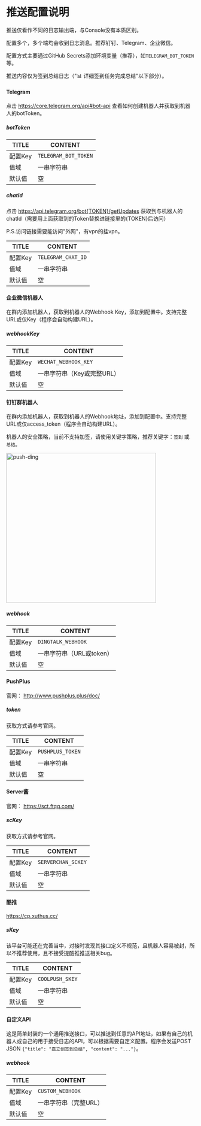 # 推送配置说明

推送仅看作不同的日志输出端，与Console没有本质区别。

配置多个，多个端均会收到日志消息。推荐钉钉、Telegram、企业微信。

配置方式主要通过GitHub Secrets添加环境变量（推荐），如`TELEGRAM_BOT_TOKEN`等。

推送内容仅为签到总结日志（"📊 详细签到任务完成总结"以下部分）。

#### Telegram

点击 https://core.telegram.org/api#bot-api 查看如何创建机器人并获取到机器人的botToken。

##### botToken

| TITLE | CONTENT             |
| ----- | ------------------- |
| 配置Key | `TELEGRAM_BOT_TOKEN` |
| 值域    | 一串字符串             |
| 默认值   | 空                   |

##### chatId

点击 https://api.telegram.org/bot{TOKEN}/getUpdates 获取到与机器人的chatId（需要用上面获取到的Token替换进链接里的{TOKEN}后访问）

P.S.访问链接需要能访问"外网"，有vpn的挂vpn。

| TITLE | CONTENT           |
| ----- | ----------------- |
| 配置Key | `TELEGRAM_CHAT_ID` |
| 值域    | 一串字符串           |
| 默认值   | 空                 |

#### 企业微信机器人

在群内添加机器人，获取到机器人的Webhook Key，添加到配置中。支持完整URL或仅Key（程序会自动构建URL）。

##### webhookKey

| TITLE | CONTENT                 |
| ----- | ----------------------- |
| 配置Key | `WECHAT_WEBHOOK_KEY`     |
| 值域    | 一串字符串（Key或完整URL）   |
| 默认值   | 空                       |

#### 钉钉群机器人

在群内添加机器人，获取到机器人的Webhook地址，添加到配置中。支持完整URL或仅access_token（程序会自动构建URL）。

机器人的安全策略，当前不支持加签，请使用关键字策略，推荐关键字：`签到` 或 `总结`。

<img src="/img/dingtalk.png" alt="push-ding" width="400" />

##### webhook

| TITLE | CONTENT             |
| ----- | ------------------- |
| 配置Key | `DINGTALK_WEBHOOK`   |
| 值域    | 一串字符串（URL或token） |
| 默认值   | 空                   |

#### PushPlus

官网： http://www.pushplus.plus/doc/

##### token

获取方式请参考官网。

| TITLE | CONTENT          |
| ----- | ---------------- |
| 配置Key | `PUSHPLUS_TOKEN`  |
| 值域    | 一串字符串          |
| 默认值   | 空                |

#### Server酱

官网： https://sct.ftqq.com/

##### scKey

获取方式请参考官网。

| TITLE | CONTENT               |
| ----- | --------------------- |
| 配置Key | `SERVERCHAN_SCKEY`     |
| 值域    | 一串字符串               |
| 默认值   | 空                     |

#### 酷推

https://cp.xuthus.cc/

##### sKey

该平台可能还在完善当中，对接时发现其接口定义不规范，且机器人容易被封，所以不推荐使用，且不接受提酷推推送相关bug。

| TITLE | CONTENT          |
| ----- | ---------------- |
| 配置Key | `COOLPUSH_SKEY`   |
| 值域    | 一串字符串          |
| 默认值   | 空                |

#### 自定义API

这是简单封装的一个通用推送接口，可以推送到任意的API地址，如果有自己的机器人或自己的用于接受日志的API，可以根据需要自定义配置。程序会发送POST JSON `{"title": "嘉立创签到总结", "content": "..."}`。

##### webhook

| TITLE | CONTENT             |
| ----- | ------------------- |
| 配置Key | `CUSTOM_WEBHOOK`     |
| 值域    | 一串字符串（完整URL）    |
| 默认值   | 空                   |
